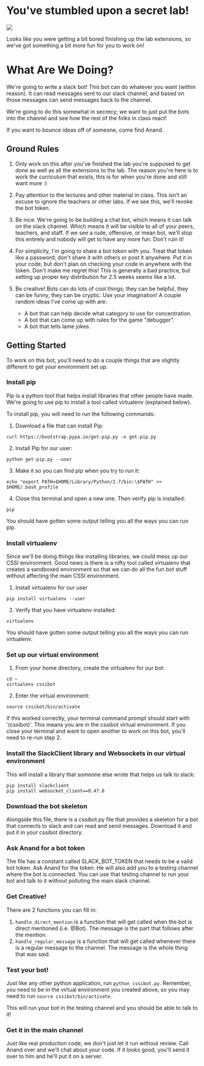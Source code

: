 # You've stumbled upon a secret lab!

![](https://media.giphy.com/media/dwGQJX1OKzCSgc0QV2/giphy.gif)

Looks like you were getting a bit bored finishing up the lab extensions, so
we've got something a bit more fun for you to work on!

# What Are We Doing?

We're going to write a slack bot!  This bot can do whatever you want (within
reason).  It can read messages sent to our slack channel, and based on those
messages can send messages back to the channel.

We're going to do this somewhat in secrecy; we want to just put the bots into
the channel and see how the rest of the folks in class react!

If you want to bounce ideas off of someone, come find Anand.

## Ground Rules

1.  Only work on this after you've finished the lab you're supposed to get done
as well as all the extensions to the lab.  The reason you're here is to work the
curriculum that exists, this is for when you're done and still want more :)

2.  Pay attention to the lectures and other material in class.  This isn't an
excuse to ignore the teachers or other labs.  If we see this, we'll revoke the
bot token.

3.  Be nice.  We're going to be building a chat bot, which means it can talk on
the slack channel.  Which means it will be visible to all of your peers,
teachers, and staff.  If we see a rude, offensive, or mean bot, we'll stop this
entirely and nobody will get to have any more fun.  Don't ruin it!

4.  For simplicity, I'm going to share a bot token with you.  Treat that token
like a password; don't share it with others or post it anywhere.  Put it in your
code, but don't plan on checking your code in anywhere with the token.  Don't
make me regret this!  This is generally a bad practice, but setting up proper
key distribution for 2.5 weeks seems like a lot.

5.  Be creative!  Bots can do lots of cool things; they can be helpful, they can
be funny, they can be cryptic.  Use your imagination!  A couple random ideas
I've come up with are:
    - A bot that can help decide what category to use for concentration.
    - A bot that can come up with rules for the game "debugger".
    - A bot that tells lame jokes.

## Getting Started

To work on this bot, you'll need to do a couple things that are slightly
different to get your environment set up.

### Install pip
Pip is a python tool that helps install libraries that other people have made.  
We're going to use pip to install a tool called virtualenv (explained below).

To install pip, you will need to run the following commands:

1.  Download a file that can install Pip:
```shell
curl https://bootstrap.pypa.io/get-pip.py -o get-pip.py
```
2.  Install Pip for our user:
```shell
python get-pip.py --user
```
3.  Make it so you can find pip when you try to run it:
```shell
echo "export PATH=$HOME/Library/Python/2.7/bin:\$PATH" >> $HOME/.bash_profile
```
4.  Close this terminal and open a new one.  Then verify pip is installed:
```shell
pip
```

You should have gotten some output telling you all the ways you can run pip.

### Install virtualenv
Since we'll be doing things like installing libraries, we could mess up our CSSI
environment.  Good news is there is a nifty tool called virtualenv that creates
a sandboxed environment so that we can do all the fun bot stuff without
affecting the main CSSI environment.

1.  Install virtualenv for our user
```shell
pip install virtualenv --user
```
2.  Verify that you have virtualenv installed:
```shell
virtualenv
```
You should have gotten some output telling you all the ways you can run virtualenv.

### Set up our virtual environment

1.  From your home directory, create the virtualenv for our bot:
```shell
cd ~
virtualenv cssibot
```

2.  Enter the virtual environment:
```shell
source cssibot/bin/activate
```

If this worked correctly, your terminal command prompt should start with
'(cssibot)'.  This means you are in the cssibot virtual environment.  If you
close your terminal and want to open another to work on this bot, you'll need to
re-run step 2.

### Install the SlackClient library and Websockets in our virtual environment

This will install a library that someone else wrote that helps us talk to slack:
```shell
pip install slackclient
pip install websocket_client==0.47.0
```

### Download the bot skeleton

Alongside this file, there is a cssibot.py file that provides a skeleton for a
bot that connects to slack and can read and send messages.  Download it and put
it in your cssibot directory.

### Ask Anand for a bot token

The file has a constant called SLACK_BOT_TOKEN that needs to be a valid bot
token.  Ask Anand for the token.  He will also add you to a testing channel
where the bot is connected.  You can use that testing channel to run your bot
and talk to it without polluting the main slack channel.

### Get Creative!

There are 2 functions you can fill in:
1.  `handle_direct_mention` is a function that will get called when the bot is
direct mentioned (i.e. @Bot).  The message is the part that follows after the
mention.
2.  `handle_regular_message` is a function that will get called whenever there
is a regular message to the channel.  The message is the whole thing that was
said.

### Test your bot!
Just like any other python application, run `python cssibot.py`.  Remember, you
need to be in the virtual environment you created above, so you may need to run
`source cssibot/bin/activate`.

This will run your bot in the testing channel and you should be able to talk to
it!

### Get it in the main channel

Just like real production code, we don't just let it run without review.  Call
Anand over and we'll chat about your code.  If it looks good, you'll send it
over to him and he'll put it on a server.
